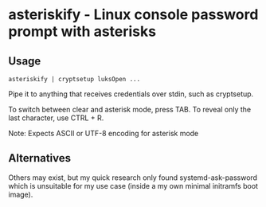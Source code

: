 # asteriskify - Linux console password prompt with asterisks

## Usage
```
asteriskify | cryptsetup luksOpen ...
```

Pipe it to anything that receives credentials over stdin, such as cryptsetup.

To switch between clear and asterisk mode, press TAB. To reveal only the last character, use CTRL + R.

Note: Expects ASCII or UTF-8 encoding for asterisk mode

## Alternatives
Others may exist, but my quick research only found systemd-ask-password which is unsuitable for my use case (inside a my own minimal initramfs boot image). 

